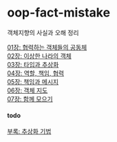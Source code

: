 # oop-fact-mistake
객체지향의 사실과 오해 정리

 
[01장: 협력하는 객체들의 공동체](https://github.com/daeul-jeong/oop-fact-mistake/blob/main/ch1.md "01장: 협력하는 객체들의 공동체") <br>
[02장: 이상한 나라의 객체](https://github.com/daeul-jeong/oop-fact-mistake/blob/main/ch2.md "02장: 이상한 나라의 객체")<br>
[03장: 타입과 추상화](https://github.com/daeul-jeong/oop-fact-mistake/blob/main/ch3.md "03장: 타입과 추상화")<br>
[04장: 역할, 책임, 협력](https://github.com/daeul-jeong/oop-fact-mistake/blob/main/ch4.md "04장: 역할, 책임, 협력")<br>
[05장: 책임과 메시지](https://github.com/daeul-jeong/oop-fact-mistake/blob/main/ch5.md "05장: 책임과 메시지")<br>
[06장: 객체 지도](https://github.com/daeul-jeong/oop-fact-mistake/blob/main/ch6-객체지도.md "06장: 객체 지도")<br>
[07장: 함께 모으기  ](https://github.com/daeul-jeong/oop-fact-mistake/blob/main/ch7-함께모으기.md "07장: 함께 모으기  ")

#### todo 
[부록: 추상화 기법  ](https://github.com/daeul-jeong/oop-fact-mistake/blob/main/부록-추상화기법.md "부록: 추상화 기법  ")




